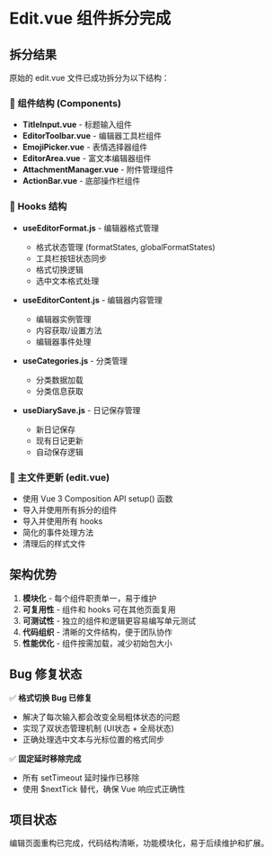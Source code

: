# Edit.vue 组件拆分完成

## 拆分结果

原始的 edit.vue 文件已成功拆分为以下结构：

### 📁 组件结构 (Components)
- **TitleInput.vue** - 标题输入组件
- **EditorToolbar.vue** - 编辑器工具栏组件
- **EmojiPicker.vue** - 表情选择器组件
- **EditorArea.vue** - 富文本编辑器组件
- **AttachmentManager.vue** - 附件管理组件
- **ActionBar.vue** - 底部操作栏组件

### 🎣 Hooks 结构
- **useEditorFormat.js** - 编辑器格式管理
  - 格式状态管理 (formatStates, globalFormatStates)
  - 工具栏按钮状态同步
  - 格式切换逻辑
  - 选中文本格式处理

- **useEditorContent.js** - 编辑器内容管理
  - 编辑器实例管理
  - 内容获取/设置方法
  - 编辑器事件处理

- **useCategories.js** - 分类管理
  - 分类数据加载
  - 分类信息获取

- **useDiarySave.js** - 日记保存管理
  - 新日记保存
  - 现有日记更新
  - 自动保存逻辑

### 🔧 主文件更新 (edit.vue)
- 使用 Vue 3 Composition API setup() 函数
- 导入并使用所有拆分的组件
- 导入并使用所有 hooks
- 简化的事件处理方法
- 清理后的样式文件

## 架构优势

1. **模块化** - 每个组件职责单一，易于维护
2. **可复用性** - 组件和 hooks 可在其他页面复用
3. **可测试性** - 独立的组件和逻辑更容易编写单元测试
4. **代码组织** - 清晰的文件结构，便于团队协作
5. **性能优化** - 组件按需加载，减少初始包大小

## Bug 修复状态

✅ **格式切换 Bug 已修复**
- 解决了每次输入都会改变全局粗体状态的问题
- 实现了双状态管理机制 (UI状态 + 全局状态)
- 正确处理选中文本与光标位置的格式同步

✅ **固定延时移除完成**
- 所有 setTimeout 延时操作已移除
- 使用 $nextTick 替代，确保 Vue 响应式正确性

## 项目状态

编辑页面重构已完成，代码结构清晰，功能模块化，易于后续维护和扩展。